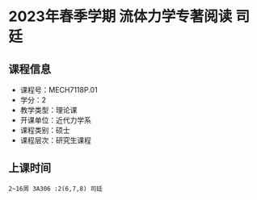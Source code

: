 # 2023年春季学期 流体力学专著阅读 司廷






## 课程信息

- 课程号：MECH7118P.01
- 学分：2
- 教学类型：理论课
- 开课单位：近代力学系
- 课程类别：硕士
- 课程层次：研究生课程

## 上课时间

```
2~16周 3A306 :2(6,7,8) 司廷
```

